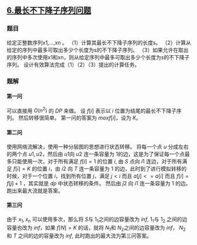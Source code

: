 ## [$6.$最长不下降子序列问题](https://www.luogu.org/problemnew/show/P2766)
### 题目
给定正整数序列x1,...,xn 。
（1）计算其最长不下降子序列的长度s。
（2）计算从给定的序列中最多可取出多少个长度为s的不下降子序列。
（3）如果允许在取出的序列中多次使用x1和xn，则从给定序列中最多可取出多少个长度为s的不下降子序列。
设计有效算法完成（1）（2）（3）提出的计算任务。
### 题解
#### 第一问
可以直接用 $O(n^2)$ 的 $DP$ 来做。
设 $f[i]$ 表示以 $i$ 位置为结尾的最长不下降子序列。
然后转移很简单。
第一问的答案为 $max{f[i]}$，设为 $K$。
#### 第二问
使用网络流解决，使用一种分层图的思想进行状态转移。
将每一个点 $u$ 分成左右的两个点 $u1, u2$，然后由 $u1$向 $u2$ 连一条容量为 $1$的边，这是为了保证每一个点最多只能使用一次，对于所有满足 $f[i] = 1$ 的位置 $i$, 由 $S$ 点向 $i1$ 连边，对于所有满足 $f[i] =  K$ 的位置 $i$，由 $i2$ 向 $T$ 连一条容量为 $1$ 的边，此时到了进行模拟转移的时候，对于一个位置 $i$，找到所有位置 $j$，满足 $j < i$ 而且 $a[j] <= a[i]$ 而且 $f[i] = f[j] + 1$ ，其实就是 $dp$ 中状态转移的条件。
然后由 $j2$ 向 $i1$ 连一条容量为 $1$ 的边。
跑出来最大流就是答案。
#### 第三问
由于 $x_1, x_n$ 可以使用多次，那么将 $S$与 $1_1$之间的边容量改为 $inf$, $1_1$与 $1_2$ 之间的边容量也改为 $inf$，如果 $f[N]=K$ 的话，就将 $N_1$和 $N_2$之间的边容量改为 $inf$， $N_2$ 和 $T$ 之间的边的容量改为 $inf$, 此时跑出的最大流为第三问答案。